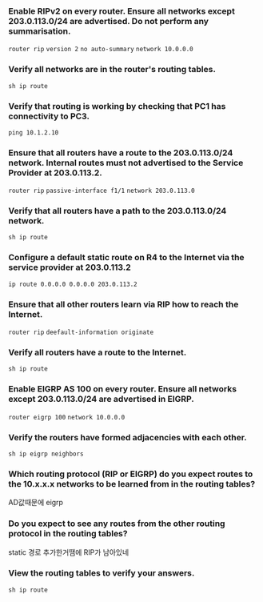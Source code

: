 ### Enable RIPv2 on every router. Ensure all networks except 203.0.113.0/24 are advertised. Do not perform any summarisation.
`router rip`
`version 2`
`no auto-summary`
`network 10.0.0.0`

### Verify all networks are in the router's routing tables.
`sh ip route`

### Verify that routing is working by checking that PC1 has connectivity to РС3.
`ping 10.1.2.10`

### Ensure that all routers have a route to the 203.0.113.0/24 network. Internal routes must not advertised to the Service Provider at 203.0.113.2.
`router rip`
`passive-interface f1/1`
`network 203.0.113.0`

### Verify that all routers have a path to the 203.0.113.0/24 network.
`sh ip route`

### Configure a default static route on R4 to the Internet via the service provider at 203.0.113.2
`ip route 0.0.0.0 0.0.0.0 203.0.113.2`

### Ensure that all other routers learn via RIP how to reach the Internet.
`router rip`
`deefault-information originate`

### Verify all routers have a route to the Internet.
`sh ip route`

### Enable EIGRP AS 100 on every router. Ensure all networks except  203.0.113.0/24 are advertised in EIGRP.
`router eigrp 100`
`network 10.0.0.0`

### Verify the routers have formed adjacencies with each other.
`sh ip eigrp neighbors`

### Which routing protocol (RIP or EIGRP) do you expect routes to the  10.x.x.x networks to be learned from in the routing tables?
AD값때문에 eigrp

### Do you expect to see any routes from the other routing protocol in the routing tables?
static 경로 추가한거땜에 RIP가 남아있네

### View the routing tables to verify your answers.
`sh ip route`